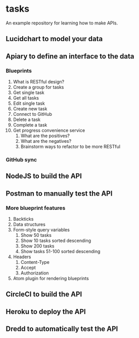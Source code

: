# tasks
An example repository for learning how to make APIs.

## Lucidchart to model your data

## Apiary to define an interface to the data

### Blueprints
1. What is RESTful design?
1. Create a group for tasks
2. Get single task
3. Get all tasks
4. Edit single task
5. Create new task
6. Connect to GitHub
7. Delete a task
8. Complete a task
9. Get progress convenience service
    1. What are the positives?
    2. What are the negatives?
    3. Brainstorm ways to refactor to be more RESTful

### GitHub sync

## NodeJS to build the API

## Postman to manually test the API

### More blueprint features
1. Backticks
2. Data structures
3. Form-style query variables 
    1. Show 50 tasks
    2. Show 10 tasks sorted descending
    3. Show 200 tasks
    4. Show tasks 51-100 sorted descending
4. Headers
    1. Content-Type
    2. Accept
    3. Authorization
5. Atom plugin for rendering blueprints

## CircleCI to build the API

## Heroku to deploy the API

## Dredd to automatically test the API
